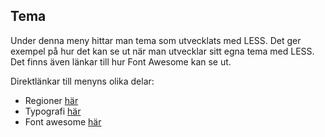 Tema
------------------------------------

Under denna meny hittar man tema som utvecklats med LESS. Det ger exempel på hur det kan se ut när man utvecklar sitt egna
tema med LESS. Det finns även länkar till hur Font Awesome kan se ut.

Direktlänkar till menyns olika delar:

* Regioner [här](regions "Regioner") 
* Typografi [här](typography "Typografi")
* Font awesome [här](awesome "Font awesome")